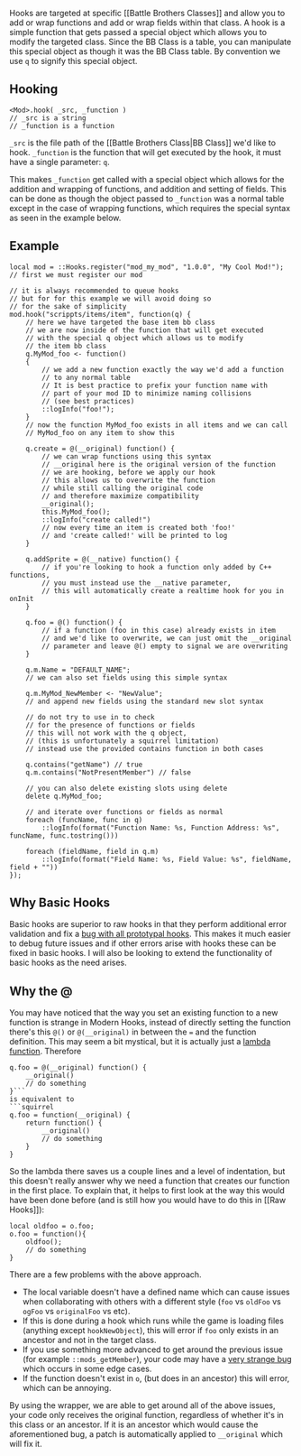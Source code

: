 Hooks are targeted at specific [[Battle Brothers Classes]] and allow you to add or wrap functions and add or wrap fields within that class. A hook is a simple function that gets passed a special object which allows you to modify the targeted class. Since the BB Class is a table, you can manipulate this special object as though it was the BB Class table. By convention we use `q` to signify this special object.

## Hooking
```squirrel
<Mod>.hook( _src, _function )
// _src is a string
// _function is a function
```
`_src` is the file path of the [[Battle Brothers Class|BB Class]] we'd like to hook.
`_function` is the function that will get executed by the hook, it must have a single parameter: `q`.

This makes `_function` get called with a special object which allows for the addition and wrapping of functions, and addition and setting of fields. This can be done as though the object passed to `_function` was a normal table except in the case of wrapping functions, which requires the special syntax as seen in the example below.

## Example
```squirrel
local mod = ::Hooks.register("mod_my_mod", "1.0.0", "My Cool Mod!");
// first we must register our mod

// it is always recommended to queue hooks
// but for for this example we will avoid doing so
// for the sake of simplicity
mod.hook("scrippts/items/item", function(q) {
	// here we have targeted the base item bb class
	// we are now inside of the function that will get executed
	// with the special q object which allows us to modify
	// the item bb class
	q.MyMod_foo <- function()
	{
		// we add a new function exactly the way we'd add a function
		// to any normal table
		// It is best practice to prefix your function name with
		// part of your mod ID to minimize naming collisions
		// (see best practices)
		::logInfo("foo!");
	}
	// now the function MyMod_foo exists in all items and we can call
	// MyMod_foo on any item to show this

	q.create = @(__original) function() {
		// we can wrap functions using this syntax
		// __original here is the original version of the function
		// we are hooking, before we apply our hook
		// this allows us to overwrite the function
		// while still calling the original code
		// and therefore maximize compatibility
		__original();
		this.MyMod_foo();
		::logInfo("create called!")
		// now every time an item is created both 'foo!'
		// and 'create called!' will be printed to log
	}

	q.addSprite = @(__native) function() {
		// if you're looking to hook a function only added by C++ functions,
		// you must instead use the __native parameter,
		// this will automatically create a realtime hook for you in onInit
	}

	q.foo = @() function() {
		// if a function (foo in this case) already exists in item
		// and we'd like to overwrite, we can just omit the __original
		// parameter and leave @() empty to signal we are overwriting
	}

	q.m.Name = "DEFAULT_NAME";
	// we can also set fields using this simple syntax
	
	q.m.MyMod_NewMember <- "NewValue";
	// and append new fields using the standard new slot syntax

	// do not try to use in to check
	// for the presence of functions or fields
	// this will not work with the q object,
	// (this is unfortunately a squirrel limitation)
	// instead use the provided contains function in both cases

	q.contains("getName") // true
	q.m.contains("NotPresentMember") // false

	// you can also delete existing slots using delete
	delete q.MyMod_foo;

	// and iterate over functions or fields as normal
	foreach (funcName, func in q)
		::logInfo(format("Function Name: %s, Function Address: %s", funcName, func.tostring()))

	foreach (fieldName, field in q.m)
		::logInfo(format("Field Name: %s, Field Value: %s", fieldName, field + ""))
});
```

## Why Basic Hooks
Basic hooks are superior to raw hooks in that they perform additional error validation and fix a [bug with all prototypal hooks](https://discord.com/channels/965324395851694140/1052648104815513670). This makes it much easier to debug future issues and if other errors arise with hooks these can be fixed in basic hooks. I will also be looking to extend the functionality of basic hooks as the need arises.

## Why the @
You may have noticed that the way you set an existing function to a new function is strange in Modern Hooks, instead of directly setting the function there's this `@()` or `@(__original)` in between the `=` and the function definition.
This may seem a bit mystical, but it is actually just a [lambda function](https://developer.electricimp.com/squirrel/squirrel-guide/functions#lambda-functions). Therefore 
```squirrel
q.foo = @(__original) function() {
	__original()
	// do something
}```
is equivalent to
```squirrel
q.foo = function(__original) {
	return function() {
		__original()
		// do something
	}
}
```
So the lambda there saves us a couple lines and a level of indentation, but this doesn't really answer why we need a function that creates our function in the first place. To explain that, it helps to first look at the way this would have been done before (and is still how you would have to do this in [[Raw Hooks]]):
```squirrel
local oldfoo = o.foo;
o.foo = function(){
	oldfoo();
	// do something
}
```
There are a few problems with the above approach.
- The local variable doesn't have a defined name which can cause issues when collaborating with others with a different style (`foo` vs `oldFoo` vs `ogFoo` vs `originalFoo` vs etc).
 - If this is done during a hook which runs while the game is loading files (anything except `hookNewObject`), this will error if `foo` only exists in an ancestor and not in the target class.
 - If you use something more advanced to get around the previous issue (for example `::mods_getMember`), your code may have a [very strange bug](https://discord.com/channels/965324395851694140/1052648104815513670) which occurs in some edge cases.
 - If the function doesn't exist in `o`, (but does in an ancestor) this will error, which can be annoying.

By using the wrapper, we are able to get around all of the above issues, your code only receives the original function, regardless of whether it's in this class or an ancestor. If it is an ancestor which would cause the aforementioned bug, a patch is automatically applied to `__original` which will fix it.